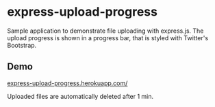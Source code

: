 # express-upload-progress

Sample application to demonstrate file uploading with express.js. The upload progress is shown in a progress bar, that is styled with Twitter's Bootstrap.

## Demo

[express-upload-progress.herokuapp.com/](http://express-upload-progress.herokuapp.com/)

Uploaded files are automatically deleted after 1 min.
